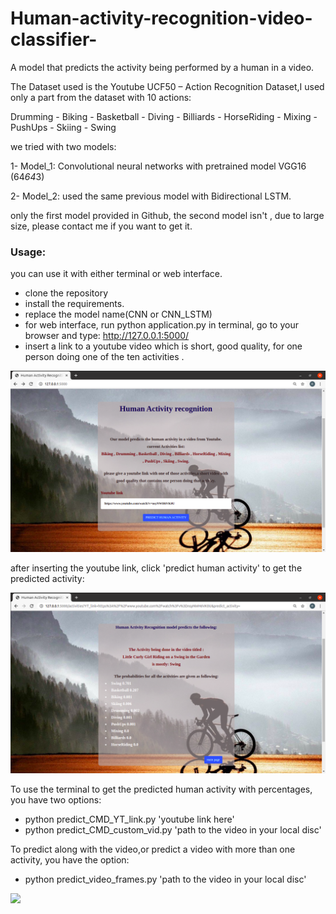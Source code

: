 # Human-activity-recognition-video-classifier-

A model that predicts the activity being performed by a human in a video.

The Dataset used is the Youtube UCF50 – Action Recognition Dataset,I used only a part from the dataset with 10 actions:

Drumming - Biking - Basketball - Diving - Billiards - HorseRiding - Mixing - PushUps - Skiing - Swing

we tried with two models:

1- Model_1: Convolutional neural networks with pretrained model VGG16 (64*64*3)

2- Model_2: used the same previous model with Bidirectional LSTM.

only the first model provided in Github, the second model isn't , due to large size, please contact me if you want to get it.

### Usage:
you can use it with either terminal or web interface.
- clone the repository
- install the requirements.
- replace the model name(CNN or CNN_LSTM)
- for web interface, run python application.py in terminal, go to your browser and type: http://127.0.0.1:5000/
- insert a link to a youtube video which is short, good quality, for one person doing one of the ten activities .

<img src="screenshots/Screenshot_1.png" >

after inserting the youtube link, click 'predict human activity' to get the predicted activity:

<img src="screenshots/Screenshot_2.png" >

To use the terminal to get the predicted human activity with percentages, you have two options:
- python predict_CMD_YT_link.py 'youtube link here'
- python predict_CMD_custom_vid.py 'path to the video in your local disc'

To predict along with the video,or predict a video with more than one activity, you have the option:
- python  predict_video_frames.py 'path to the video in your local disc'
<img src="screenshots/two_activities.gif" >



